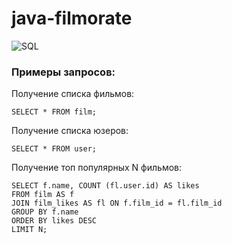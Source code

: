 # java-filmorate
![SQL](/../main/src/add-database/resources/images/drawSQL2.png)

### Примеры запросов:

Получение списка фильмов:
```
SELECT * FROM film;
```
Получение списка юзеров:
```
SELECT * FROM user;
```
Получение топ популярных N фильмов:
```
SELECT f.name, COUNT (fl.user.id) AS likes
FROM film AS f
JOIN film_likes AS fl ON f.film_id = fl.film_id
GROUP BY f.name
ORDER BY likes DESC
LIMIT N;
```
